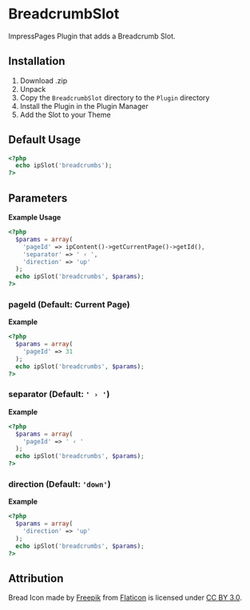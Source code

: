 # BreadcrumbSlot
ImpressPages Plugin that adds a Breadcrumb Slot.

## Installation
1. Download .zip
2. Unpack
3. Copy the `BreadcrumbSlot` directory to the `Plugin` directory
4. Install the Plugin in the Plugin Manager
5. Add the Slot to your Theme

## Default Usage
```php
<?php
  echo ipSlot('breadcrumbs');
?>
```

## Parameters
__Example Usage__

```php
<?php
  $params = array(
    'pageId' => ipContent()->getCurrentPage()->getId(),
    'separator' => ' ‹ ',
    'direction' => 'up'
  );
  echo ipSlot('breadcrumbs', $params);
?>
```

### pageId (Default: Current Page)

__Example__
```php
<?php
  $params = array(
    'pageId' => 31
  );
  echo ipSlot('breadcrumbs', $params);
?>
```
### separator (Default: `' › '`)

__Example__
```php
<?php
  $params = array(
    'pageId' => ' ‹ '
  );
  echo ipSlot('breadcrumbs', $params);
?>
```
### direction (Default: `'down'`)

__Example__
```php
<?php
  $params = array(
    'direction' => 'up'
  );
  echo ipSlot('breadcrumbs', $params);
?>
```

## Attribution
Bread Icon made by [Freepik](http://www.freepik.com) from [Flaticon](http://www.flaticon.com) is licensed under [CC BY 3.0](http://creativecommons.org/licenses/by/3.0/).
